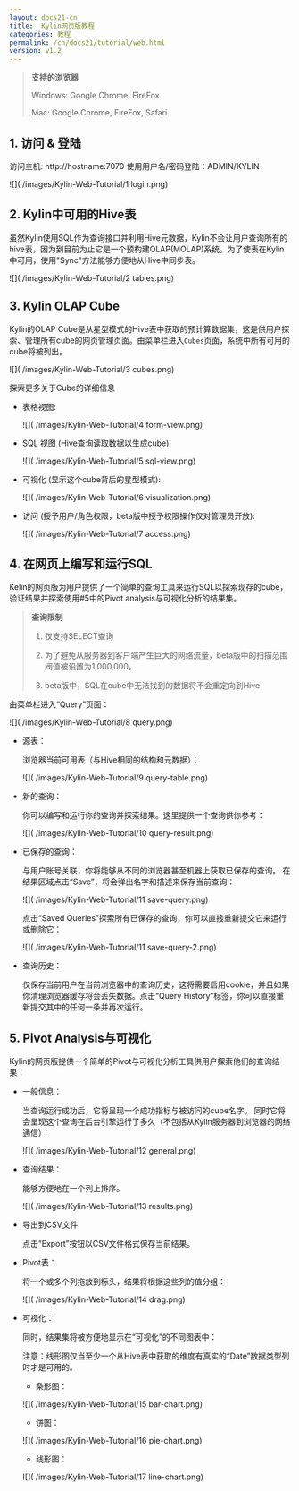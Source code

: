 ```yaml
---
layout: docs21-cn
title:  Kylin网页版教程
categories: 教程
permalink: /cn/docs21/tutorial/web.html
version: v1.2
---
```


> **支持的浏览器**
> 
> Windows: Google Chrome, FireFox
> 
> Mac: Google Chrome, FireFox, Safari

## 1. 访问 & 登陆
访问主机: http://hostname:7070
使用用户名/密码登陆：ADMIN/KYLIN

![]( /images/Kylin-Web-Tutorial/1 login.png)

## 2. Kylin中可用的Hive表
虽然Kylin使用SQL作为查询接口并利用Hive元数据，Kylin不会让用户查询所有的hive表，因为到目前为止它是一个预构建OLAP(MOLAP)系统。为了使表在Kylin中可用，使用"Sync"方法能够方便地从Hive中同步表。

![]( /images/Kylin-Web-Tutorial/2 tables.png)

## 3. Kylin OLAP Cube
Kylin的OLAP Cube是从星型模式的Hive表中获取的预计算数据集，这是供用户探索、管理所有cube的网页管理页面。由菜单栏进入`Cubes`页面，系统中所有可用的cube将被列出。

![]( /images/Kylin-Web-Tutorial/3 cubes.png)

探索更多关于Cube的详细信息

* 表格视图:

   ![]( /images/Kylin-Web-Tutorial/4 form-view.png)

* SQL 视图 (Hive查询读取数据以生成cube):

   ![]( /images/Kylin-Web-Tutorial/5 sql-view.png)

* 可视化 (显示这个cube背后的星型模式):

   ![]( /images/Kylin-Web-Tutorial/6 visualization.png)

* 访问 (授予用户/角色权限，beta版中授予权限操作仅对管理员开放):

   ![]( /images/Kylin-Web-Tutorial/7 access.png)

## 4. 在网页上编写和运行SQL
Kelin的网页版为用户提供了一个简单的查询工具来运行SQL以探索现存的cube，验证结果并探索使用#5中的Pivot analysis与可视化分析的结果集。

> **查询限制**
> 
> 1. 仅支持SELECT查询
> 
> 2. 为了避免从服务器到客户端产生巨大的网络流量，beta版中的扫描范围阀值被设置为1,000,000。
> 
> 3. beta版中，SQL在cube中无法找到的数据将不会重定向到Hive

由菜单栏进入“Query”页面：

![]( /images/Kylin-Web-Tutorial/8 query.png)

* 源表：

   浏览器当前可用表（与Hive相同的结构和元数据）：
  
   ![]( /images/Kylin-Web-Tutorial/9 query-table.png)

* 新的查询：

   你可以编写和运行你的查询并探索结果。这里提供一个查询供你参考：

   ![]( /images/Kylin-Web-Tutorial/10 query-result.png)

* 已保存的查询：

   与用户账号关联，你将能够从不同的浏览器甚至机器上获取已保存的查询。
   在结果区域点击“Save”，将会弹出名字和描述来保存当前查询：

   ![]( /images/Kylin-Web-Tutorial/11 save-query.png)

   点击“Saved Queries”探索所有已保存的查询，你可以直接重新提交它来运行或删除它：

   ![]( /images/Kylin-Web-Tutorial/11 save-query-2.png)

* 查询历史：

   仅保存当前用户在当前浏览器中的查询历史，这将需要启用cookie，并且如果你清理浏览器缓存将会丢失数据。点击“Query History”标签，你可以直接重新提交其中的任何一条并再次运行。

## 5. Pivot Analysis与可视化
Kylin的网页版提供一个简单的Pivot与可视化分析工具供用户探索他们的查询结果：

* 一般信息：

   当查询运行成功后，它将呈现一个成功指标与被访问的cube名字。
   同时它将会呈现这个查询在后台引擎运行了多久（不包括从Kylin服务器到浏览器的网络通信）：

   ![]( /images/Kylin-Web-Tutorial/12 general.png)

* 查询结果：

   能够方便地在一个列上排序。

   ![]( /images/Kylin-Web-Tutorial/13 results.png)

* 导出到CSV文件

   点击“Export”按钮以CSV文件格式保存当前结果。

* Pivot表：

   将一个或多个列拖放到标头，结果将根据这些列的值分组：

   ![]( /images/Kylin-Web-Tutorial/14 drag.png)

* 可视化：

   同时，结果集将被方便地显示在“可视化”的不同图表中：

   注意：线形图仅当至少一个从Hive表中获取的维度有真实的“Date”数据类型列时才是可用的。

   * 条形图：

   ![]( /images/Kylin-Web-Tutorial/15 bar-chart.png)
   
   * 饼图：

   ![]( /images/Kylin-Web-Tutorial/16 pie-chart.png)

   * 线形图：

   ![]( /images/Kylin-Web-Tutorial/17 line-chart.png)

